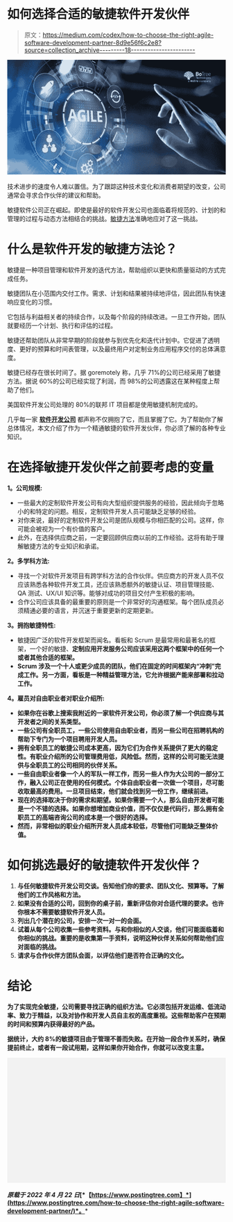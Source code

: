 # 如何选择合适的敏捷软件开发伙伴

> 原文：<https://medium.com/codex/how-to-choose-the-right-agile-software-development-partner-8d9e56f6c2e8?source=collection_archive---------18----------------------->

![](img/6ea46eb6b3073dc42cd2d54db5b36615.png)

技术进步的速度令人难以置信。为了跟踪这种技术变化和消费者期望的改变，公司通常会寻求合作伙伴的建议和帮助。

敏捷软件公司正在崛起。即使是最好的软件开发公司也面临着将规范的、计划的和管理的过程与动态方法相结合的挑战。[敏捷方法](https://www.postingtree.com/agile-methodology-a-complete-guide/)准确地应对了这一挑战。

# 什么是软件开发的敏捷方法论？

敏捷是一种项目管理和软件开发的迭代方法，帮助组织以更快和质量驱动的方式完成任务。

敏捷团队在小范围内交付工作。需求、计划和结果被持续地评估，因此团队有快速响应变化的习惯。

它包括与利益相关者的持续合作，以及每个阶段的持续改进。一旦工作开始，团队就要经历一个计划、执行和评估的过程。

敏捷还帮助团队从非常早期的阶段就参与到优先化和迭代计划中。它促进了透明度、更好的预算和时间表管理，以及最终用户对定制业务应用程序交付的总体满意度。

敏捷已经存在很长时间了。据 goremotely 称，几乎 71%的公司已经采用了敏捷方法。据说 60%的公司已经实现了利润，而 98%的公司透露这在某种程度上帮助了他们。

美国软件开发公司处理的 80%的联邦 IT 项目都是使用敏捷机制完成的。

几乎每一家 [**软件开发公司**](https://www.botreetechnologies.com/) 都声称不仅拥抱了它，而且掌握了它。为了帮助你了解总体情况，本文介绍了作为一个精通敏捷的软件开发伙伴，你必须了解的各种专业知识。

# 在选择敏捷开发伙伴之前要考虑的变量

**1。公司规模:**

*   一些最大的定制软件开发公司有向大型组织提供服务的经验，因此倾向于忽略小的和特定的问题。相反，定制软件开发人员可能缺乏足够的经验。
*   对你来说，最好的定制软件开发公司是团队规模与你相匹配的公司。这样，你可能会被视为一个有价值的客户。
*   此外，在选择供应商之前，一定要回顾供应商以前的工作经验。这将有助于理解敏捷方法的专业知识和承诺。

**2。多学科方法:**

*   寻找一个对软件开发项目有跨学科方法的合作伙伴。供应商方的开发人员不仅应该熟悉各种软件开发工具，还应该熟悉额外的敏捷认证、项目管理技能、QA 测试、UX/UI 知识等。能够对成功的项目交付产生积极的影响。
*   合作公司应该具备的最重要的原则是一个非常好的沟通框架。每个团队成员必须精通必要的语言，并沉迷于重要更新的定期更新。

**3。拥抱敏捷特性:**

*   敏捷因广泛的软件开发框架而闻名。看板和 Scrum 是最常用和最著名的框架，一个好的敏捷、[](https://www.botreetechnologies.com/software-development-company)****定制应用开发服务公司应该采用这两个框架中的任何一个或者其他合适的框架。****
*   ****Scrum 涉及一个十人或更少成员的团队，他们在固定的时间框架内“冲刺”完成工作。另一方面，看板是一种精益管理方法，它允许根据产能来部署和拉动工作。****

******4。雇员对自由职业者对职业介绍所:******

*   ****如果你在谷歌上搜索我附近的一家软件开发公司，你必须了解一个供应商与其开发者之间的关系类型。****
*   ****一些公司有全职员工，一些公司使用自由职业者，而另一些公司在招聘机构的帮助下专门为一个项目聘用开发人员。****
*   ****拥有全职员工的敏捷公司成本更高，因为它们为合作关系提供了更大的稳定性。有职业介绍所的公司管理费用低，风险低。然而，这样的公司可能无法提供与全职员工的公司相同的伙伴关系。****
*   ****一些自由职业者像一个人的军队一样工作，而另一些人作为大公司的一部分工作，融入公司正在使用的任何模式。个体自由职业者一次做一个项目，尽可能收取最高的费用。一旦项目结束，他们就会找到另一份工作，继续前进。****
*   ****现在的选择取决于你的需求和期望。如果你需要一个人，那么自由开发者可能是一个不错的选择。如果你想增加商业价值，而不仅仅是代码行，那么拥有全职员工的高端咨询公司的成本是一个很好的选择。****
*   ****然而，非常相似的职业介绍所开发人员成本较低，尽管他们可能缺乏整体价值。****

# ****如何挑选最好的敏捷软件开发伙伴？****

1.  ****与任何敏捷软件开发公司交谈**。**告知他们你的要求、团队文化、预算等。了解他们的工作风格和方法。****
2.  ****如果没有合适的公司，回到你的桌子前，重新评估你对合适代理的要求。也许你根本不需要敏捷软件开发人员。****
3.  ****列出几个潜在的公司，安排一次一对一的会面。****
4.  ****试着从每个公司收集一些参考资料。与和你相似的人交谈，他们可能面临着和你相似的挑战。重要的是收集第一手资料，说明这种伙伴关系如何帮助他们应对面临的挑战。****
5.  ****请求与合作伙伴方团队会面，以评估他们是否符合正确的文化。****

# ****结论****

****为了实现完全敏捷，公司需要寻找正确的组织方法。它必须包括开发运维、低流动率、致力于精益，以及对协作和开发人员自主权的高度重视。这些帮助客户在预期的时间和预算内获得最好的产品。****

****据统计，大约 8%的敏捷项目由于管理不善而失败。在开始一段合作关系时，确保提前终止，或者有一段试用期，这样如果你开始合作，你就可以改变主意。****

****![](img/31573030d1a65a61fbd5e375cc6c1f55.png)****

*****原载于 2022 年 4 月 22 日*[*【https://www.postingtree.com】*](https://www.postingtree.com/how-to-choose-the-right-agile-software-development-partner/)*。*****